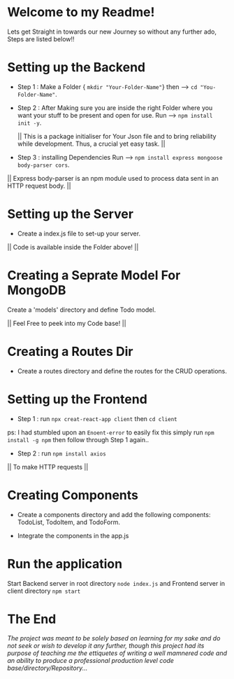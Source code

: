 # Welcome to my Readme!
Lets get Straight in towards our new Journey so without any further ado, Steps are listed below!!

# Setting up the Backend 
* Step 1 : Make a Folder { `mkdir "Your-Folder-Name"`} then --> `cd "You-Folder-Name"`.

* Step 2 : After Making sure you are inside the right Folder where you want your stuff to be present and open for use. Run --> `npm install init -y`. 

  || This is a package initialiser for Your Json file and to bring reliability while development. Thus, a crucial yet easy task. ||

 * Step 3 : installing Dependencies Run --> `npm install express mongoose body-parser cors`. 
 
 || Express body-parser is an npm module used to process data sent in an HTTP request body. || 

 # Setting up the Server 
* Create a index.js file to set-up your server.
 
 || Code is available inside the Folder above! ||

 # Creating a Seprate Model For MongoDB
  Create a 'models' directory and define Todo model.
  
|| Feel Free to peek into my Code base! ||

# Creating a Routes Dir 
* Create a routes directory and define the routes for the CRUD operations.
  
# Setting up the Frontend

* Step 1 : run `npx creat-react-app client` then `cd client`

ps: I had stumbled upon an `Enoent-error` to easily fix this simply run `npm install -g npm` then follow through Step 1 again..

* Step 2 : run `npm install axios` 

|| To make HTTP requests ||

# Creating Components

* Create a components directory and add the following components: TodoList, TodoItem, and TodoForm.

* Integrate the components in the app.js 
# Run the application
Start Backend server in root directory `node index.js`
and Frontend server in client directory `npm start`

# The End

_The project was meant to be solely based on learning for my sake and do not seek or wish to develop it any further, though this project had its purpose of teaching me the ettiquetes of writing a well mamnered code and an ability to produce a professional production level code base/directory/Repository..._
